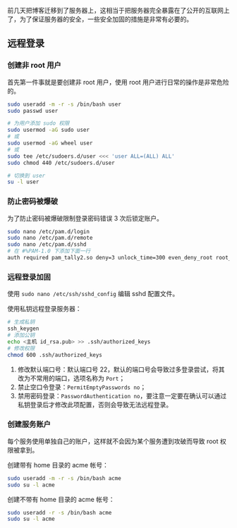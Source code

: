 前几天把博客迁移到了服务器上，这相当于把服务器完全暴露在了公开的互联网上了，为了保证服务器的安全，一些安全加固的措施是非常有必要的。  
<!--more-->

## 远程登录  

### 创建非 root 用户  

首先第一件事就是要创建非 root 用户，使用 root 用户进行日常的操作是非常危险的。

``` bash
sudo useradd -m -r -s /bin/bash user
sudo passwd user

# 为用户添加 sudo 权限
sudo usermod -aG sudo user 
# 或
sudo usermod -aG wheel user 
# 或
sudo tee /etc/sudoers.d/user <<< 'user ALL=(ALL) ALL'
sudo chmod 440 /etc/sudoers.d/user

# 切换到 user
su -l user
```

### 防止密码被爆破  

为了防止密码被爆破限制登录密码错误 3 次后锁定账户。

``` bash
sudo nano /etc/pam.d/login
sudo nano /etc/pam.d/remote
sudo nano /etc/pam.d/sshd
# 在 #%PAM-1.0 下添加下面一行
auth required pam_tally2.so deny=3 unlock_time=300 even_deny_root root_unlock_time=600
```

### 远程登录加固 

使用 `sudo nano /etc/ssh/sshd_config` 编辑 sshd 配置文件。

使用私钥远程登录服务器：  

``` bash
# 生成私钥
ssh_keygen
# 添加公钥  
echo <主机 id_rsa.pub> >> .ssh/authorized_keys
# 修改权限  
chmod 600 .ssh/authorized_keys
```

1. 修改默认端口号：默认端口号 22，默认的端口号会导致过多登录尝试，将其改为不常用的端口，选项名称为 `Port`；
2. 禁止空口令登录：`PermitEmptyPasswords no`；
3. 禁用密码登录：`PasswordAuthentication no`，要注意一定要在确认可以通过私钥登录后才修改此项配置，否则会导致无法远程登录。

### 创建服务账户  

每个服务使用单独自己的账户，这样就不会因为某个服务遭到攻破而导致 root 权限被拿到。

创建带有 home 目录的 acme 帐号：

``` bash
sudo useradd -m -r -s /bin/bash acme
sudo su -l acme
```

创建不带有 home 目录的 acme 帐号：
``` bash
sudo useradd -r -s /bin/bash acme
sudo su -l acme
```

